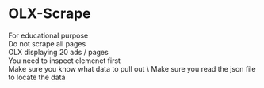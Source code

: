# OLX-Scrape
For educational purpose \
Do not scrape all pages \
OLX displaying 20 ads / pages \
You need to inspect elemenet first \
Make sure you know what data to pull out \ 
Make sure you read the json file to locate the data 
